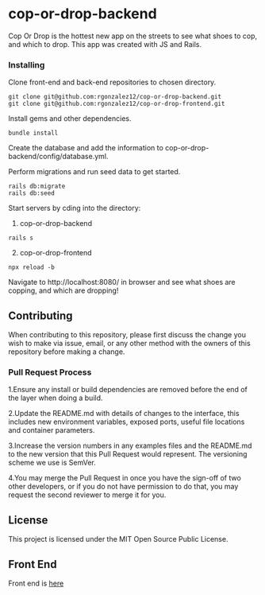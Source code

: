 # cop-or-drop-backend

Cop Or Drop is the hottest new app on the streets to see what shoes to cop, and which to drop. This app was created with JS and Rails.

### Installing

Clone front-end and back-end repositories to chosen directory.

```
git clone git@github.com:rgonzalez12/cop-or-drop-backend.git
git clone git@github.com:rgonzalez12/cop-or-drop-frontend.git
```

Install gems and other dependencies.

```
bundle install
```

Create the database and add the information to cop-or-drop-backend/config/database.yml.

Perform migrations and run seed data to get started.

```
rails db:migrate
rails db:seed
```

Start servers by cding into the directory:

1) cop-or-drop-backend

```
rails s

```

2) cop-or-drop-frontend

```
npx reload -b

```

Navigate to http://localhost:8080/ in browser and see what shoes are copping, and which are dropping!

## Contributing

When contributing to this repository, please first discuss the change you wish to make via issue, email, or any other method with the owners of this repository before making a change.

### Pull Request Process

1.Ensure any install or build dependencies are removed before the end of the layer when doing a build.

2.Update the README.md with details of changes to the interface, this includes new environment variables, exposed ports, useful file locations and container parameters.

3.Increase the version numbers in any examples files and the README.md to the new version that this Pull Request would represent. The versioning scheme we use is SemVer.

4.You may merge the Pull Request in once you have the sign-off of two other developers, or if you do not have permission to do that, you may request the second reviewer to merge it for you.

## License

This project is licensed under the MIT Open Source Public License.

## Front End

Front end is [here](https://github.com/rgonzalez12/cop-or-drop-frontend)